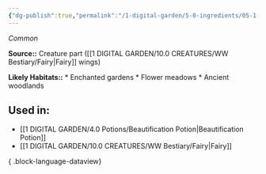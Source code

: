 ```yaml
---
{"dg-publish":true,"permalink":"/1-digital-garden/5-0-ingredients/05-1-creatures/set-of-fairy-wings/","tags":["ingredient","common"]}
---
```


*Common*

**Source::** Creature part ([[1 DIGITAL GARDEN/10.0 CREATURES/WW Bestiary/Fairy\|Fairy]] wings)

**Likely Habitats::** * Enchanted gardens * Flower meadows * Ancient woodlands

## Used in:

- [[1 DIGITAL GARDEN/4.0 Potions/Beautification Potion\|Beautification Potion]]
- [[1 DIGITAL GARDEN/10.0 CREATURES/WW Bestiary/Fairy\|Fairy]]

{ .block-language-dataview}


